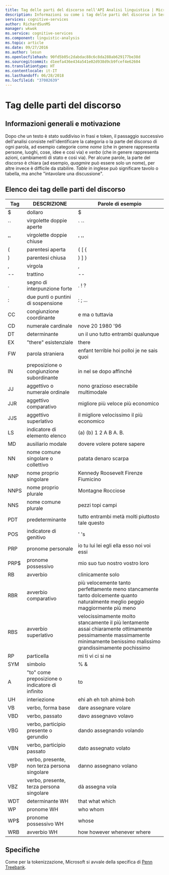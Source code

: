 ```yaml
---
title: Tag delle parti del discorso nell'API Analisi linguistica | Microsoft Docs
description: Informazioni su come i tag delle parti del discorso in Servizi cognitivi Microsoft identificano la categoria o la parte del discorso di ogni parola del testo.
services: cognitive-services
author: RichardSunMS
manager: wkwok
ms.service: cognitive-services
ms.component: linguistic-analysis
ms.topic: article
ms.date: 09/27/2016
ms.author: lesun
ms.openlocfilehash: 90fd5b05c2dabdac88c6c8da288ab629177be38d
ms.sourcegitcommit: d1eefa436e434a541e02d938d9cb9fcef4e62604
ms.translationtype: HT
ms.contentlocale: it-IT
ms.lasthandoff: 06/28/2018
ms.locfileid: "37082639"
---
```

# <a name="part-of-speech-tagging"></a>Tag delle parti del discorso

## <a name="background-and-motivation"></a>Informazioni generali e motivazione

Dopo che un testo è stato suddiviso in frasi e token, il passaggio successivo dell'analisi consiste nell'identificare la categoria o la parte del discorso di ogni parola,
ad esempio categorie come *nome* (che in genere rappresenta persone, luoghi, cose, idee e così via) e *verbo* (che in genere rappresenta azioni, cambiamenti di stato e così via). Per alcune parole, la parte del discorso è chiara (ad esempio, *quagmire* può essere solo un nome), per altre invece è difficile da stabilire.
*Table* in inglese può significare tavolo o tabella, ma anche "intavolare una discussione".

## <a name="list-of-part-of-speech-tags"></a>Elenco dei tag delle parti del discorso

| Tag | DESCRIZIONE | Parole di esempio |
|-----|-------------|---------------|
| $ | dollaro | $ |
| \`\` | virgolette doppie aperte | \` \`\` |
| '' | virgolette doppie chiuse | ' '' |
| ( | parentesi aperta | ( [ { |
| ) | parentesi chiusa | ) ] } |
| , | virgola | , |
| -- | trattino | -- |
| . | segno di interpunzione forte | . ! ? |
| : | due punti o puntini di sospensione | : ; ... |
| CC | congiunzione coordinante | e ma o tuttavia|
| CD | numerale cardinale | nove 20 1980 '96 |
| DT | determinante |un il uno tutto entrambi qualunque|
| EX | "there" esistenziale | there |
| FW | parola straniera | enfant terrible hoi polloi je ne sais quoi |
| IN | preposizione o congiunzione subordinante| in nel se dopo affinché |
| JJ | aggettivo o numerale ordinale | nono grazioso esecrabile multimodale |
| JJR | aggettivo comparativo | migliore più veloce più economico |
| JJS | aggettivo superlativo | il migliore velocissimo il più economico | 
| LS | indicatore di elemento elenco | (a) (b) 1 2 A B A. B. |
| MD | ausiliario modale | dovere volere potere sapere |
| NN | nome comune singolare o collettivo | patata denaro scarpa |
| NNP | nome proprio singolare | Kennedy Roosevelt Firenze Fiumicino |
| NNPS | nome proprio plurale | Montagne Rocciose |
| NNS | nome comune plurale | pezzi topi campi |
| PDT | predeterminante | tutto entrambi metà molti piuttosto tale questo |
| POS | indicatore di genitivo | ' 's |
| PRP | pronome personale | io tu lui lei egli ella esso noi voi essi |
| PRP$ | pronome possessivo | mio suo tuo nostro vostro loro |
| RB | avverbio | clinicamente solo |
| RBR | avverbio comparativo | più velocemente tanto perfettamente meno stancamente tanto dolcemente quanto naturalmente meglio peggio maggiormente più meno |
| RBS | avverbio superlativo | velocissimamente molto stancamente il più lentamente assai chiaramente ottimamente pessimamente massimamente minimamente benissimo malissimo grandissimamente pochissimo |
| RP | particella | mi ti vi ci si ne |
| SYM | simbolo | % & |
| A | "to" come preposizione o indicatore di infinito | to |
| UH | interiezione | ehi ah eh toh ahimè boh |
| VB | verbo, forma base | dare assegnare volare |
| VBD | verbo, passato | davo assegnavo volavo |
| VBG | verbo, participio presente o gerundio | dando assegnando volando |
| VBN | verbo, participio passato | dato assegnato volato |
| VBP | verbo, presente, non terza persona singolare | danno assegnano volano |
| VBZ | verbo, presente, terza persona singolare | dà assegna vola |
| WDT | determinante WH | that what which |
| WP | pronome WH | who whom |
| WP$ | pronome possessivo WH | whose |
| WRB | avverbio WH | how however whenever where |

## <a name="specification"></a>Specifiche

Come per la tokenizzazione, Microsoft si avvale della specifica di [Penn Treebank](https://catalog.ldc.upenn.edu/ldc99t42).
